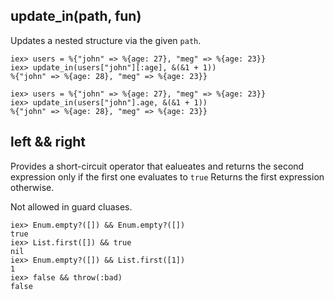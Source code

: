 update_in(path, fun)
---
Updates a nested structure via the given `path`.

```
iex> users = %{"john" => %{age: 27}, "meg" => %{age: 23}}
iex> update_in(users["john"][:age], &(&1 + 1))
%{"john" => %{age: 28}, "meg" => %{age: 23}}

iex> users = %{"john" => %{age: 27}, "meg" => %{age: 23}}
iex> update_in(users["john"].age, &(&1 + 1))
%{"john" => %{age: 28}, "meg" => %{age: 23}}

```



left && right
----
Provides a short-circuit operator that ealueates and returns the
second expression only if the first one evaluates to `true`
Returns the first expression otherwise.

Not allowed in guard cluases.

```
iex> Enum.empty?([]) && Enum.empty?([])
true
iex> List.first([]) && true
nil
iex> Enum.empty?([]) && List.first([1])
1
iex> false && throw(:bad)
false
```
